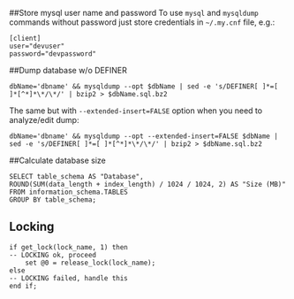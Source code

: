 ##Store mysql user name and password
To use `mysql` and `mysqldump` commands without password just store credentials in `~/.my.cnf` file, e.g.:

    [client]
    user="devuser"
    password="devpassword"

##Dump database w/o DEFINER

    dbName='dbname' && mysqldump --opt $dbName | sed -e 's/DEFINER[ ]*=[ ]*[^*]*\*/\*/' | bzip2 > $dbName.sql.bz2

The same but with `--extended-insert=FALSE` option when you need to analyze/edit dump:
    
    dbName='dbname' && mysqldump --opt --extended-insert=FALSE $dbName | sed -e 's/DEFINER[ ]*=[ ]*[^*]*\*/\*/' | bzip2 > $dbName.sql.bz2
    
##Calculate database size

    SELECT table_schema AS "Database", 
    ROUND(SUM(data_length + index_length) / 1024 / 1024, 2) AS "Size (MB)" 
    FROM information_schema.TABLES 
    GROUP BY table_schema;

## Locking

    if get_lock(lock_name, 1) then
    -- LOCKING ok, proceed
        set @0 = release_lock(lock_name);
    else
    -- LOCKING failed, handle this
    end if;

